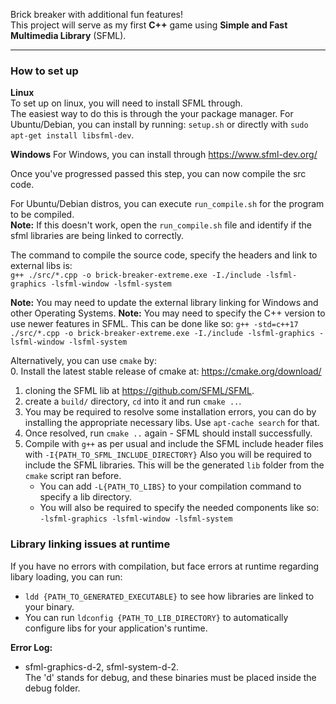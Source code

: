 Brick breaker with additional fun features!  
This project will serve as my first **C++** game using **Simple and Fast Multimedia Library** (SFML).

--- 

### How to set up
**Linux**  
To set up on linux, you will need to install SFML through.  
The easiest way to do this is through the your package manager. For Ubuntu/Debian, you can install by running: `setup.sh` or directly with `sudo apt-get install libsfml-dev`.

**Windows**
For Windows, you can install through https://www.sfml-dev.org/  

Once you've progressed passed this step, you can now compile the src code.  

For Ubuntu/Debian distros, you can execute `run_compile.sh` for the program to be compiled.  
**Note:** If this doesn't work, open the `run_compile.sh` file and identify if the sfml libraries are being linked to correctly.  
  
The command to compile the source code, specify the headers and link to external libs is:  
`g++ ./src/*.cpp -o brick-breaker-extreme.exe -I./include -lsfml-graphics -lsfml-window -lsfml-system`

**Note:** You may need to update the external library linking for Windows and other Operating Systems.
**Note:** You may need to specify the C++ version to use newer features in SFML. This can be done like so:
`g++ -std=c++17 ./src/*.cpp -o brick-breaker-extreme.exe -I./include -lsfml-graphics -lsfml-window -lsfml-system`

Alternatively, you can use `cmake` by:  
0. Install the latest stable release of cmake at: https://cmake.org/download/
1. cloning the SFML lib at https://github.com/SFML/SFML.  
2. create a `build/` directory, `cd` into it and run `cmake ..`.
3. You may be required to resolve some installation errors, you can do by installing
   the appropriate necessary libs. Use `apt-cache search` for that.
4. Once resolved, run `cmake ..` again - SFML should install successfully.
5. Compile with `g++` as per usual and include the SFML include header files with `-I{PATH_TO_SFML_INCLUDE_DIRECTORY}`
   Also you will be required to include the SFML libraries. This will be the generated `lib` folder from the `cmake` script ran before.  
   - You can add `-L{PATH_TO_LIBS}` to your compilation command to specify a lib directory.  
   - You will also be required to specify the needed components like so:   
   `-lsfml-graphics -lsfml-window -lsfml-system`

### Library linking issues at runtime
If you have no errors with compilation, but face errors at runtime regarding libary loading, you can run:  
- `ldd {PATH_TO_GENERATED_EXECUTABLE}` to see how libraries are linked to your binary.
- You can run `ldconfig {PATH_TO_LIB_DIRECTORY}` to automatically configure libs for your application's runtime.


**Error Log:**
- sfml-graphics-d-2, sfml-system-d-2.  
  The 'd' stands for debug, and 
  these binaries must be placed inside the debug folder. 
